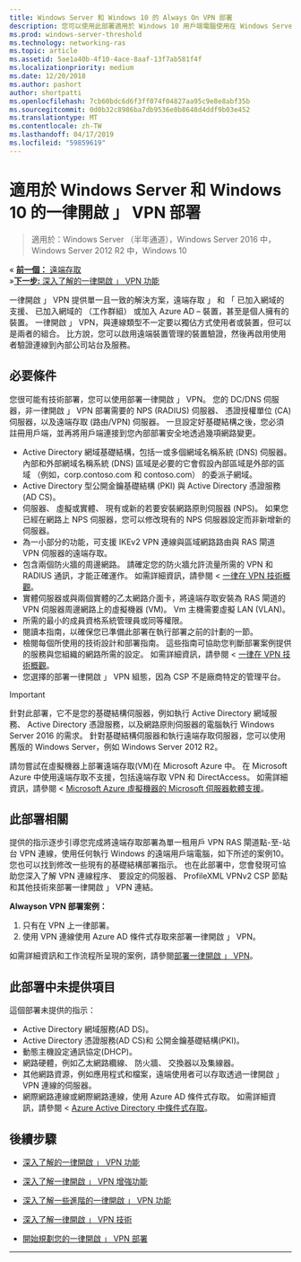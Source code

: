 ```yaml
---
title: Windows Server 和 Windows 10 的 Always On VPN 部署
description: 您可以使用此部署適用於 Windows 10 用戶端電腦使用在 Windows Server 2016 或更新版本的遠端存取 」 和 「 一律開啟 」 VPN 設定檔部署的遠端員工永遠在虛擬私人網路 (VPN) 連線。
ms.prod: windows-server-threshold
ms.technology: networking-ras
ms.topic: article
ms.assetid: 5ae1a40b-4f10-4ace-8aaf-13f7ab581f4f
ms.localizationpriority: medium
ms.date: 12/20/2018
ms.author: pashort
author: shortpatti
ms.openlocfilehash: 7cb60bdc6d6f3ff074f04827aa95c9e8e8abf35b
ms.sourcegitcommit: 0d0b32c8986ba7db9536e0b8648d4ddf9b03e452
ms.translationtype: MT
ms.contentlocale: zh-TW
ms.lasthandoff: 04/17/2019
ms.locfileid: "59859619"
---
```

# <a name="always-on-vpn-deployment-for-windows-server-and-windows-10"></a>適用於 Windows Server 和 Windows 10 的一律開啟 」 VPN 部署

>適用於：Windows Server （半年通道），Windows Server 2016 中，Windows Server 2012 R2 中，Windows 10

&#171;  [**前一個：** 遠端存取](../../../Remote-Access.md)<br>
&#187;[**下一步:** 深入了解的一律開啟 」 VPN 功能](../../vpn-map-da.md)


一律開啟 」 VPN 提供單一且一致的解決方案，遠端存取 」 和 「 已加入網域的支援、 已加入網域的 （工作群組） 或加入 Azure AD – 裝置，甚至是個人擁有的裝置。  一律開啟 」 VPN，與連線類型不一定要以獨佔方式使用者或裝置，但可以是兩者的組合。 比方說，您可以啟用遠端裝置管理的裝置驗證，然後再啟用使用者驗證連線到內部公司站台及服務。



## <a name="prerequisites"></a>必要條件

您很可能有技術部署，您可以使用部署一律開啟 」 VPN。 您的 DC/DNS 伺服器，非一律開啟 」 VPN 部署需要的 NPS (RADIUS) 伺服器、 憑證授權單位 (CA) 伺服器，以及遠端存取 (路由/VPN) 伺服器。 一旦設定好基礎結構之後，您必須註冊用戶端，並再將用戶端連接到您內部部署安全地透過幾項網路變更。

- Active Directory 網域基礎結構，包括一或多個網域名稱系統 (DNS) 伺服器。 內部和外部網域名稱系統 (DNS) 區域是必要的它會假設內部區域是外部的區域 （例如，corp.contoso.com 和 contoso.com） 的委派子網域。
- Active Directory 型公開金鑰基礎結構 (PKI) 與 Active Directory 憑證服務 (AD CS)。
- 伺服器、 虛擬或實體、 現有或新的若要安裝網路原則伺服器 (NPS)。 如果您已經在網路上 NPS 伺服器，您可以修改現有的 NPS 伺服器設定而非新增新的伺服器。
- 為一小部分的功能，可支援 IKEv2 VPN 連線與區域網路路由與 RAS 閘道 VPN 伺服器的遠端存取。
- 包含兩個防火牆的周邊網路。  請確定您的防火牆允許流量所需的 VPN 和 RADIUS 通訊，才能正確運作。 如需詳細資訊，請參閱 <<c0> [ 一律在 VPN 技術概觀](../always-on-vpn-technology-overview.md)。
- 實體伺服器或與兩個實體的乙太網路介面卡，將遠端存取安裝為 RAS 閘道的 VPN 伺服器周邊網路上的虛擬機器 (VM)。 Vm 主機需要虛擬 LAN (VLAN)。 
- 所需的最小的成員資格系統管理員或同等權限。
- 閱讀本指南，以確保您已準備此部署在執行部署之前的計劃的一節。
- 檢閱每個所使用的技術設計和部署指南。 這些指南可協助您判斷部署案例提供的服務與您組織的網路所需的設定。 如需詳細資訊，請參閱 <<c0> [ 一律在 VPN 技術概觀](../always-on-vpn-technology-overview.md)。
- 您選擇的部署一律開啟 」 VPN 組態，因為 CSP 不是廠商特定的管理平台。


>[!IMPORTANT]
>針對此部署，它不是您的基礎結構伺服器，例如執行 Active Directory 網域服務、 Active Directory 憑證服務，以及網路原則伺服器的電腦執行 Windows Server 2016 的需求。 針對基礎結構伺服器和執行遠端存取伺服器，您可以使用舊版的 Windows Server，例如 Windows Server 2012 R2。
>
>請勿嘗試在虛擬機器上部署遠端存取\(VM\)在 Microsoft Azure 中。 在 Microsoft Azure 中使用遠端存取不支援，包括遠端存取 VPN 和 DirectAccess。 如需詳細資訊，請參閱 < [Microsoft Azure 虛擬機器的 Microsoft 伺服器軟體支援](https://support.microsoft.com/help/2721672/microsoft-server-software-support-for-microsoft-azure-virtual-machines)。


## <a name="bkmk_about"></a>此部署相關

提供的指示逐步引導您完成將遠端存取部署為單一租用戶 VPN RAS 閘道點\-至\-站台 VPN 連線，使用任何執行 Windows 的遠端用戶端電腦，如下所述的案例10。 您也可以找到修改一些現有的基礎結構部署指示。 也在此部署中，您會發現可協助您深入了解 VPN 連線程序、 要設定的伺服器、 ProfileXML VPNv2 CSP 節點和其他技術來部署一律開啟 」 VPN 連結。

**Alwayson VPN 部署案例：**

1. 只有在 VPN 上一律部署。
2. 使用 VPN 連線使用 Azure AD 條件式存取來部署一律開啟 」 VPN。


如需詳細資訊和工作流程所呈現的案例，請參閱[部署一律開啟 」 VPN](always-on-vpn-deploy-deployment.md)。


## <a name="bkmk_not"></a>此部署中未提供項目

這個部署未提供的指示：

- Active Directory 網域服務\(AD DS\)。
- Active Directory 憑證服務\(AD CS\)和 公開金鑰基礎結構\(PKI\)。
- 動態主機設定通訊協定\(DHCP\)。 
- 網路硬體，例如乙太網路纜線、 防火牆、 交換器以及集線器。
- 其他網路資源，例如應用程式和檔案，遠端使用者可以存取透過一律開啟 」 VPN 連線的伺服器。
- 網際網路連線或網際網路連線，使用 Azure AD 條件式存取。 如需詳細資訊，請參閱 < [Azure Active Directory 中條件式存取](https://docs.microsoft.com/azure/active-directory/active-directory-conditional-access-azure-portal)。




## <a name="next-steps"></a>後續步驟

- [深入了解的一律開啟 」 VPN 功能](../../vpn-map-da.md)

- [深入了解一律開啟 」 VPN 增強功能](../always-on-vpn-enhancements.md)

- [深入了解一些進階的一律開啟 」 VPN 功能](always-on-vpn-adv-options.md)

- [深入了解一律開啟 」 VPN 技術](../always-on-vpn-technology-overview.md)

- [開始規劃您的一律開啟 」 VPN 部署](always-on-vpn-deploy-deployment.md)


---
